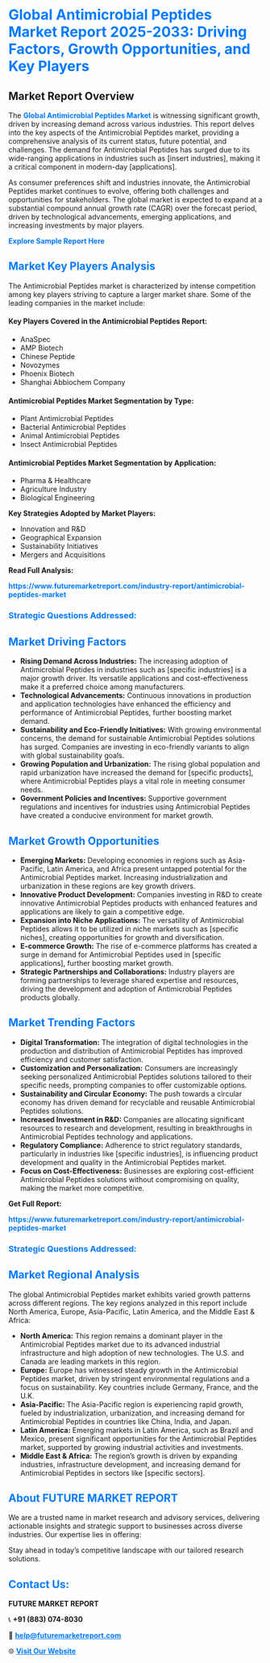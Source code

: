 <h1 style="color: #007BFF;">Global Antimicrobial Peptides Market Report 2025-2033: Driving Factors, Growth Opportunities, and Key Players</h1>

<section id="overview">
<h2>Market Report Overview</h2>
<p>The <a href="https://www.futuremarketreport.com/industry-report/antimicrobial-peptides-market" style="color: #007BFF; text-decoration: none;"><strong>Global Antimicrobial Peptides Market</strong></a> is witnessing significant growth, driven by increasing demand across various industries. This report delves into the key aspects of the Antimicrobial Peptides market, providing a comprehensive analysis of its current status, future potential, and challenges. The demand for Antimicrobial Peptides has surged due to its wide-ranging applications in industries such as [insert industries], making it a critical component in modern-day [applications].</p>
<p>As consumer preferences shift and industries innovate, the Antimicrobial Peptides market continues to evolve, offering both challenges and opportunities for stakeholders. The global market is expected to expand at a substantial compound annual growth rate (CAGR) over the forecast period, driven by technological advancements, emerging applications, and increasing investments by major players.</p>
</section>

<section id="overview">
<p><a href="https://www.futuremarketreport.com/request-sample/reportId=90125" style="color: #007BFF; text-decoration: none;"><strong>Explore Sample Report Here</strong></a></p>
</section>

<section id="key-players">
<h2 style="color: #007BFF;">Market Key Players Analysis</h2>
<p>The Antimicrobial Peptides market is characterized by intense competition among key players striving to capture a larger market share. Some of the leading companies in the market include:</p>
<h4>Key Players Covered in the Antimicrobial Peptides Report:</h4>
<ul><li>AnaSpec</li><li>AMP Biotech</li><li>Chinese Peptide</li><li>Novozymes</li><li>Phoenix Biotech</li><li>Shanghai Abbiochem Company</li></ul>
<h4>Antimicrobial Peptides Market Segmentation by Type:</h4>
<ul><li>Plant Antimicrobial Peptides</li><li>Bacterial Antimicrobial Peptides</li><li>Animal Antimicrobial Peptides</li><li>Insect Antimicrobial Peptides</li></ul>

<h4>Antimicrobial Peptides Market Segmentation by Application:</h4>
<ul><li>Pharma &amp; Healthcare</li><li>Agriculture Industry</li><li>Biological Engineering</li></ul>
<p><strong>Key Strategies Adopted by Market Players:</strong></p>
<ul>
<li>Innovation and R&D</li>
<li>Geographical Expansion</li>
<li>Sustainability Initiatives</li>
<li>Mergers and Acquisitions</li>
</ul>
</section>

<section>
<p><strong>Read Full Analysis: </strong></p><a href="https://www.futuremarketreport.com/industry-report/antimicrobial-peptides-market" style="color: #007BFF; text-decoration: none;"><strong>https://www.futuremarketreport.com/industry-report/antimicrobial-peptides-market</strong></a>
<h3 style="color: #007BFF;">Strategic Questions Addressed:</h3>
</section>

<section id="driving-factors">
<h2 style="color: #007BFF;">Market Driving Factors</h2>
<ul>
<li><strong>Rising Demand Across Industries:</strong> The increasing adoption of Antimicrobial Peptides in industries such as [specific industries] is a major growth driver. Its versatile applications and cost-effectiveness make it a preferred choice among manufacturers.</li>
<li><strong>Technological Advancements:</strong> Continuous innovations in production and application technologies have enhanced the efficiency and performance of Antimicrobial Peptides, further boosting market demand.</li>
<li><strong>Sustainability and Eco-Friendly Initiatives:</strong> With growing environmental concerns, the demand for sustainable Antimicrobial Peptides solutions has surged. Companies are investing in eco-friendly variants to align with global sustainability goals.</li>
<li><strong>Growing Population and Urbanization:</strong> The rising global population and rapid urbanization have increased the demand for [specific products], where Antimicrobial Peptides plays a vital role in meeting consumer needs.</li>
<li><strong>Government Policies and Incentives:</strong> Supportive government regulations and incentives for industries using Antimicrobial Peptides have created a conducive environment for market growth.</li>
</ul>
</section>

<section id="growth-opportunities">
<h2 style="color: #007BFF;">Market Growth Opportunities</h2>
<ul>
<li><strong>Emerging Markets:</strong> Developing economies in regions such as Asia-Pacific, Latin America, and Africa present untapped potential for the Antimicrobial Peptides market. Increasing industrialization and urbanization in these regions are key growth drivers.</li>
<li><strong>Innovative Product Development:</strong> Companies investing in R&D to create innovative Antimicrobial Peptides products with enhanced features and applications are likely to gain a competitive edge.</li>
<li><strong>Expansion into Niche Applications:</strong> The versatility of Antimicrobial Peptides allows it to be utilized in niche markets such as [specific niches], creating opportunities for growth and diversification.</li>
<li><strong>E-commerce Growth:</strong> The rise of e-commerce platforms has created a surge in demand for Antimicrobial Peptides used in [specific applications], further boosting market growth.</li>
<li><strong>Strategic Partnerships and Collaborations:</strong> Industry players are forming partnerships to leverage shared expertise and resources, driving the development and adoption of Antimicrobial Peptides products globally.</li>
</ul>
</section>

<section id="trending-factors">
<h2 style="color: #007BFF;">Market Trending Factors</h2>
<ul>
<li><strong>Digital Transformation:</strong> The integration of digital technologies in the production and distribution of Antimicrobial Peptides has improved efficiency and customer satisfaction.</li>
<li><strong>Customization and Personalization:</strong> Consumers are increasingly seeking personalized Antimicrobial Peptides solutions tailored to their specific needs, prompting companies to offer customizable options.</li>
<li><strong>Sustainability and Circular Economy:</strong> The push towards a circular economy has driven demand for recyclable and reusable Antimicrobial Peptides solutions.</li>
<li><strong>Increased Investment in R&D:</strong> Companies are allocating significant resources to research and development, resulting in breakthroughs in Antimicrobial Peptides technology and applications.</li>
<li><strong>Regulatory Compliance:</strong> Adherence to strict regulatory standards, particularly in industries like [specific industries], is influencing product development and quality in the Antimicrobial Peptides market.</li>
<li><strong>Focus on Cost-Effectiveness:</strong> Businesses are exploring cost-efficient Antimicrobial Peptides solutions without compromising on quality, making the market more competitive.</li>
</ul>
</section>

<section>
<p><strong>Get Full Report: </strong></p><a href="https://www.futuremarketreport.com/industry-report/antimicrobial-peptides-market" style="color: #007BFF; text-decoration: none;"><strong>https://www.futuremarketreport.com/industry-report/antimicrobial-peptides-market</strong></a>
<h3 style="color: #007BFF;">Strategic Questions Addressed:</h3>
</section>


<section id="regional-analysis">
<h2 style="color: #007BFF;">Market Regional Analysis</h2>
<p>The global Antimicrobial Peptides market exhibits varied growth patterns across different regions. The key regions analyzed in this report include North America, Europe, Asia-Pacific, Latin America, and the Middle East & Africa:</p>
<ul>
<li><strong>North America:</strong> This region remains a dominant player in the Antimicrobial Peptides market due to its advanced industrial infrastructure and high adoption of new technologies. The U.S. and Canada are leading markets in this region.</li>
<li><strong>Europe:</strong> Europe has witnessed steady growth in the Antimicrobial Peptides market, driven by stringent environmental regulations and a focus on sustainability. Key countries include Germany, France, and the U.K.</li>
<li><strong>Asia-Pacific:</strong> The Asia-Pacific region is experiencing rapid growth, fueled by industrialization, urbanization, and increasing demand for Antimicrobial Peptides in countries like China, India, and Japan.</li>
<li><strong>Latin America:</strong> Emerging markets in Latin America, such as Brazil and Mexico, present significant opportunities for the Antimicrobial Peptides market, supported by growing industrial activities and investments.</li>
<li><strong>Middle East & Africa:</strong> The region’s growth is driven by expanding industries, infrastructure development, and increasing demand for Antimicrobial Peptides in sectors like [specific sectors].</li>
</ul>
</section>

<footer>
<h2 style="color: #007BFF;">About FUTURE MARKET REPORT</h2>
<p>We are a trusted name in market research and advisory services, delivering actionable insights and strategic support to businesses across diverse industries. Our expertise lies in offering:</p>

<p>Stay ahead in today’s competitive landscape with our tailored research solutions.</p>

<h2 style="color: #007BFF;">Contact Us:</h2>
<p><strong>FUTURE MARKET REPORT</strong></p>
<p>📞 <strong>+91 (883) 074-8030</strong></p>
<p>📧 <strong><a href="mailto:help@futuremarketreport.com" style="color: #007BFF;">help@futuremarketreport.com</a></strong></p>
<p>🌐 <strong><a href="https://www.futuremarketreport.com/" style="color: #007BFF;">Visit Our Website</a></strong></p>
</footer>